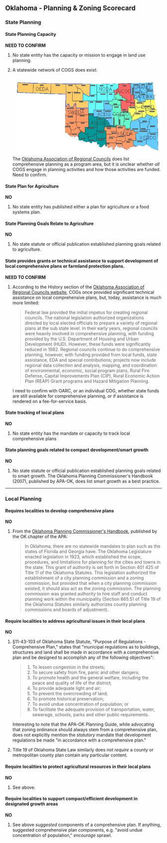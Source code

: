 ## Oklahoma - Planning & Zoning Scorecard

### State Planning

#### State Planning Capacity

**NEED TO CONFIRM**

1.  No state entity has the capacity or mission to engage in land use planning.
2.  A statewide network of COGS does exist:

    ![assets/OK-6793f.png](assets/OK-6793f.png)

    The [Oklahoma Association of Regional Councils](http://oarcok.org/about/history/) does list comprehensive planning as a program area, but it is unclear whether *all* COGS engage in planning activities and how those activities are funded. Need to confirm.

####  State Plan for Agriculture

**NO**

1.  No state entity has published either a plan for agriculture or a food systems plan.


#### State Planning Goals Relate to Agriculture

**NO**

1.  No state statute or official publication established planning goals related to agriculture.

#### State provides grants or technical assistance to support development of local comprehensive plans or farmland protection plans.

**NEED TO CONFIRM**

1.  According to the History section of the [Oklahoma Association of Regional Councils website](http://oarcok.org/about/history/), COGs once provided significant technical assistance on local comprehensive plans, but, today, assistance is much more limited:

    >Federal law provided the initial impetus for creating regional councils. The national legislation authorized organizations directed by local elected officials to prepare a variety of regional plans at the sub state level. In their early years, regional councils were heavily involved in comprehensive planning, with funding provided by the U.S. Department of Housing and Urban Development (HUD). However, these funds were significantly reduced in 1982. Regional councils continue to do comprehensive planning, however, with funding provided from local funds, state assistance, EDA and special contributions; projects now include regional data collection and analysis, mapping, and coordination of environmental, economic, social program plans, Rural Fire Defense, Capital Improvements Plan (CIP), Rural Economic Action Plan (REAP) Grant programs and Hazard Mitigation Planning.

    I need to confirm with OARC, or an individual COG, whether state funds are still available for comprehensive planning, or if assistance is rendered on a fee-for-service basis.

#### State tracking of local plans

**NO**

1.  No state entity has the mandate or capacity to track local comprehensive plans

#### State planning goals related to compact development/smart growth

**NO**

1.  No state statute or official publication established planning goals related to smart growth. The Oklahoma Planning Commissioner's Handbook (2007), published by APA-OK, does list smart growth as a best practice.

---

### Local Planning

#### Requires localities to develop comprehensive plans

**NO**

1.  From the [Oklahoma Planning Commissioner's Handbook](http://www.okplanning.org/assets/PC_Handbook_with_Bookmarks_10-31-07.pdf), published by the OK chapter of the APA:
    > In Oklahoma, there are no statewide mandates to plan such as the states of Florida and Georgia have. The Oklahoma Legislature enacted legislation in 1923, which established the scope, procedures, and limitations for planning for the cities and towns in the state. This grant of authority is set forth in Section 401 425 of Title 11 of the Oklahoma Statutes. This legislation authorized the establishment of a city planning commission and a zoning commission, but provided that when a city planning commission existed, it should also act as the zoning commission. The planning commission was granted authority to hire staff and conduct planning work within the municipality (Section 865.51 of Title 19 of the Oklahoma Statutes similarly authorizes county planning commissions and boards of adjustment).

#### Require localities to address agricultural issues in their local plans

**NO**

1.  §11-43-103 of Oklahoma State Statute, "Purpose of Regulations - Comprehensive Plan," states that "municipal regulations as to buildings, structures and land shall be made in accordance with a comprehensive plan and be designed to accomplish any of the following objectives":
    > 1.  To lessen congestion in the streets;
    > 2.  To secure safety from fire, panic and other dangers;
    > 3.  To promote health and the general welfare, including the peace and quality of life of the district;
    > 4.  To provide adequate light and air;
    > 5.  To prevent the overcrowding of land;
    > 6.  To promote historical preservation;
    > 7.  To avoid undue concentration of population; or
    > 8.  To facilitate the adequate provision of transportation, water, sewerage, schools, parks and other public requirements.

    Interesting to note that the APA-OK Planning Guide, while advocating that zoning ordinance should always stem from a comprehensive plan, does not explicitly mention the *statutory* mandate that development regulations be made "in accordance with a comprehensive plan."
2.  Title 19 of Oklahoma State Law similarly does not *require* a county or metropolitan county plan contain any particular content.

#### Require localities to protect agricultural resources in their local plans

**NO**

1.  See above.

#### Require localities to support compact/efficient development in designated growth areas

**NO**

1.  See above *suggested* components of a comprehensive plan. If anything, suggested comprehensive plan components, e.g. "avoid undue concentration of population," *encourage* sprawl.
